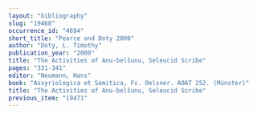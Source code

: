 ```yaml
---
layout: "bibliography"
slug: "19468"
occurrence_id: "4694"
short_title: "Pearce and Doty 2000"
author: "Doty, L. Timothy"
publication_year: "2000"
title: "The Activities of Anu-belšunu, Seleucid Scribe"
pages: "331-341"
editor: "Neumann, Hans"
book: "Assyriologica et Semitica, Fs. Oelsner. AOAT 252. (Münster)"
title: "The Activities of Anu-belšunu, Seleucid Scribe"
previous_item: "19471"
---
```

